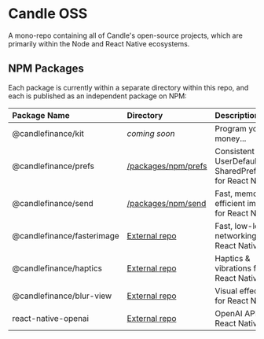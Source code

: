 # Candle OSS

A mono-repo containing all of Candle's open-source projects, which are primarily within the Node and React Native ecosystems.

## NPM Packages

Each package is currently within a separate directory within this repo, and each is published as an independent package on NPM:

| Package Name | Directory | Description | Downloads |
| :-- | :--| :-- | :-- |
| @candlefinance/kit | *coming soon* | Program your money... | | |
| @candlefinance/prefs | [/packages/npm/prefs](packages/npm/prefs) | Consistent UserDefaults & SharedPreferences for React Native | <a href="https://www.npmjs.com/package/@candlefinance%2Fprefs"><img src="https://img.shields.io/npm/dm/@candlefinance%2Fprefs" alt="npm downloads" /></a> |
| @candlefinance/send | [/packages/npm/send](packages/npm/send) | Fast, memory-efficient images for React Native | <a href="https://www.npmjs.com/package/@candlefinance%2Fsend"><img src="https://img.shields.io/npm/dm/@candlefinance%2Fsend" alt="npm downloads" /></a> |
| @candlefinance/fasterimage | [External repo](https://github.com/candlefinance/faster-image) | Fast, low-level networking for React Native | <a href="https://www.npmjs.com/package/@candlefinance%2Ffaster-image"><img src="https://img.shields.io/npm/dm/@candlefinance%2Ffaster-image" alt="npm downloads" /></a> |
| @candlefinance/haptics | [External repo](https://github.com/candlefinance/haptics) | Haptics & vibrations for React Native | <a href="https://www.npmjs.com/package/@candlefinance%2Fhaptics"><img src="https://img.shields.io/npm/dm/@candlefinance%2Fhaptics" alt="npm downloads" /></a> |
| @candlefinance/blur-view | [External repo](https://github.com/candlefinance/blur-view) | Visual effect views for React Native | <a href="https://www.npmjs.com/package/@candlefinance%2Fblur-view"><img src="https://img.shields.io/npm/dm/@candlefinance%2Fblur-view" alt="npm downloads" /></a> |
| react-native-openai | [External repo](https://github.com/candlefinance/react-native-openai) | OpenAI API for React Native | <a href="https://www.npmjs.com/package/react-native-openai"><img src="https://img.shields.io/npm/dm/react-native-openai" alt="npm downloads" /></a> |

